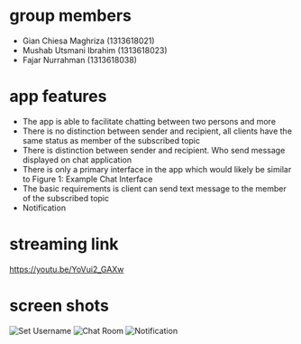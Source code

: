 # group members
- Gian Chiesa Maghriza (1313618021)
- Mushab Utsmani Ibrahim (1313618023)
- Fajar Nurrahman (1313618038)

# app features
- The app is able to facilitate chatting between two persons and more
- There is no distinction between sender and recipient, all clients have the same status as member of the subscribed topic
- There is distinction between sender and recipient. Who send message displayed on chat application
- There is only a primary interface in the app which would likely be similar to Figure 1: Example Chat Interface
- The basic requirements is client can send text message to the member of the subscribed topic
- Notification 

# streaming link
https://youtu.be/YoVui2_GAXw

# screen shots
![Set Username](https://github.com/FUITeams/homework3/blob/master/set_username.jpeg?raw=true)
![Chat Room](https://github.com/FUITeams/homework3/blob/master/chat_room.jpeg?raw=true)
![Notification](https://github.com/FUITeams/homework3/blob/master/notif.jpeg?raw=true)

